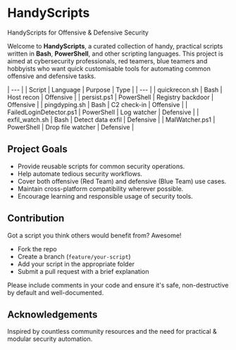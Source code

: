 # HandyScripts

HandyScripts for Offensive & Defensive Security

Welcome to **HandyScripts**, a curated collection of handy, practical scripts written in **Bash**, **PowerShell**, and other scripting languages. This project is aimed at cybersecurity professionals, red teamers, blue teamers and hobbyists who want quick customisable tools for automating common offensive and defensive tasks.

| --- |
| Script | Language | Purpose | Type |
| --- |
| quickrecon.sh | Bash | Host recon | Offensive |
| persist.ps1 | PowerShell | Registry backdoor | Offensive |
| pingdyping.sh | Bash | C2 check-in | Offensive |
| FailedLoginDetector.ps1 | PowerShell | Log watcher | Defensive |
| exfil_watch.sh | Bash | Detect data exfil | Defensive |
| MalWatcher.ps1 | PowerShell | Drop file watcher | Defensive |


## Project Goals

- Provide reusable scripts for common security operations.
- Help automate tedious security workflows.
- Cover both offensive (Red Team) and defensive (Blue Team) use cases.
- Maintain cross-platform compatibility wherever possible.
- Encourage learning and responsible usage of security tools.

## Contribution

Got a script you think others would benefit from? Awesome!

- Fork the repo
- Create a branch (`feature/your-script`)
- Add your script in the appropriate folder
- Submit a pull request with a brief explanation

Please include comments in your code and ensure it's safe, non-destructive by default and well-documented.

## Acknowledgements

Inspired by countless community resources and the need for practical & modular security automation.
